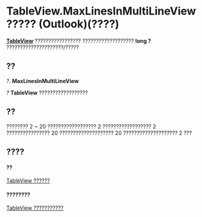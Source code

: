 
# TableView.MaxLinesInMultiLineView ????? (Outlook)(????)

 **[TableView](026e27f8-1655-060d-e8cc-87eaaf4f1510.md)** ????????????????? ??????????????????? **long ?** ?????????????????????/?????


## ??

 _?_. **MaxLinesInMultiLineView**

 _?_ **TableView** ??????????????????


## ??

???????? 2 ~ 20 ?????????????????? 2 ?????????????????? 2 ???????????????? 20 ???????????????????? 20 ???????????????????? 2 ???


## ????


#### ??


[TableView ??????](026e27f8-1655-060d-e8cc-87eaaf4f1510.md)
#### ????????


[TableView ???????????](http://msdn.microsoft.com/library/2cc17ec6-12cf-d335-9370-d3922b45510e%28Office.15%29.aspx)